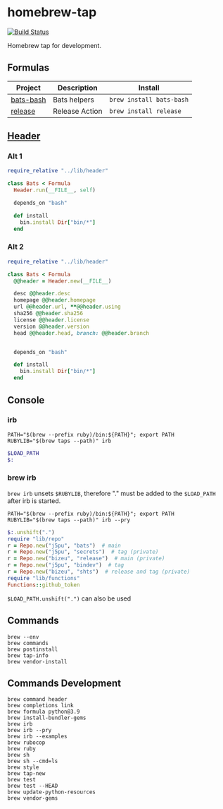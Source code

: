 # homebrew-tap

[![Build Status](https://github.com/bizeu/homebrew-tap/workflows/main/badge.svg)](https://github.com/bizeu/homebrew-tap/actions/workflows/main.yaml)

Homebrew tap for development.

## Formulas
<!-- project_table_start -->
| Project                                         | Description    | Install                  |
|-------------------------------------------------|----------------|--------------------------|
| [bats-bash](https://github.com/bizeu/bats.bash) | Bats helpers   | `brew install bats-bash` |
| [release](https://github.com/bizeu/release)     | Release Action | `brew install release`   |
<!-- project_table_end -->

## [Header](lib/header.rb)
### Alt 1
```ruby
require_relative "../lib/header"

class Bats < Formula
  Header.run(__FILE__, self)

  depends_on "bash"

  def install
    bin.install Dir["bin/*"]
  end
```

### Alt 2
```ruby
require_relative "../lib/header"

class Bats < Formula
  @@header = Header.new(__FILE__)

  desc @@header.desc
  homepage @@header.homepage
  url @@header.url, **@@header.using
  sha256 @@header.sha256
  license @@header.license
  version @@header.version
  head @@header.head, branch: @@header.branch


  depends_on "bash"

  def install
    bin.install Dir["bin/*"]
  end
```

## Console
### irb
```shell
PATH="$(brew --prefix ruby)/bin:${PATH}"; export PATH
RUBYLIB="$(brew taps --path)" irb
```

```ruby
$LOAD_PATH
$:
```

### brew irb
`brew irb` unsets `$RUBYLIB`, therefore "." must be added to the `$LOAD_PATH` after irb is started.
```shell
PATH="$(brew --prefix ruby)/bin:${PATH}"; export PATH
RUBYLIB="$(brew taps --path)" irb --pry
```

```ruby
$:.unshift(".")
require "lib/repo"
r = Repo.new("j5pu", "bats")  # main
r = Repo.new("j5pu", "secrets")  # tag (private)
r = Repo.new("bizeu", "release")  # main (private)
r = Repo.new("j5pu", "bindev")  # tag
r = Repo.new("bizeu", "shts")  # release and tag (private)
require "lib/functions"
Functions::github_token
```

`$LOAD_PATH.unshift(".")` can also be used


## Commands
```shell
brew --env
brew commands
brew postinstall
brew tap-info
brew vendor-install
```

## Commands Development
```shell
brew command header
brew completions link
brew formula python@3.9
brew install-bundler-gems
brew irb
brew irb --pry
brew irb --examples
brew rubocop
brew ruby
brew sh
brew sh --cmd=ls
brew style
brew tap-new
brew test
brew test --HEAD
brew update-python-resources
brew vendor-gems
```
